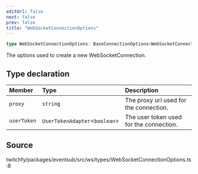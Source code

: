 ```yaml
---
editUrl: false
next: false
prev: false
title: "WebSocketConnectionOptions"
---
```


```ts
type WebSocketConnectionOptions: BaseConnectionOptions<WebSocketConnection> & Object;
```

The options used to create a new WebSocketConnection.

## Type declaration

| Member | Type | Description |
| :------ | :------ | :------ |
| `proxy` | `string` | The proxy url used for the connection. |
| `userToken` | `UserTokenAdapter`\<`boolean`\> | The user token used for the connection. |

## Source

twitchfy/packages/eventsub/src/ws/types/WebSocketConnectionOptions.ts:8
